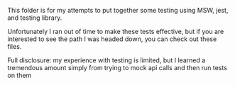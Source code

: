 This folder is for my attempts to put together some testing using MSW, jest, and testing library.

Unfortunately I ran out of time to make these tests effective, but if you are interested to see the path I was
headed down, you can check out these files.

Full disclosure: my experience with testing is limited, but I learned a tremendous amount simply from 
trying to mock api calls and then run tests on them